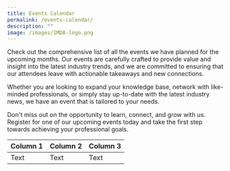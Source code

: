 ```yaml
---
title: Events Calendar
permalink: /events-calendar/
description: ""
image: /images/IMDA-logo.png
---
```

Check out the comprehensive list of all the events we have planned for the upcoming months. Our events are carefully crafted to provide value and insight into the latest industry trends, and we are committed to ensuring that our attendees leave with actionable takeaways and new connections.

Whether you are looking to expand your knowledge base, network with like-minded professionals, or simply stay up-to-date with the latest industry news, we have an event that is tailored to your needs.

Don't miss out on the opportunity to learn, connect, and grow with us. Register for one of our upcoming events today and take the first step towards achieving your professional goals.




| Column 1 | Column 2 | Column 3 |
| -------- | -------- | -------- |
| Text     | Text     | Text     |

